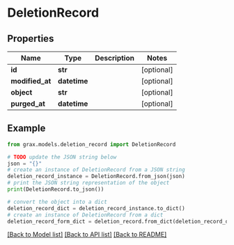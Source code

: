 # DeletionRecord


## Properties

Name | Type | Description | Notes
------------ | ------------- | ------------- | -------------
**id** | **str** |  | [optional] 
**modified_at** | **datetime** |  | [optional] 
**object** | **str** |  | [optional] 
**purged_at** | **datetime** |  | [optional] 

## Example

```python
from grax.models.deletion_record import DeletionRecord

# TODO update the JSON string below
json = "{}"
# create an instance of DeletionRecord from a JSON string
deletion_record_instance = DeletionRecord.from_json(json)
# print the JSON string representation of the object
print(DeletionRecord.to_json())

# convert the object into a dict
deletion_record_dict = deletion_record_instance.to_dict()
# create an instance of DeletionRecord from a dict
deletion_record_form_dict = deletion_record.from_dict(deletion_record_dict)
```
[[Back to Model list]](../README.md#documentation-for-models) [[Back to API list]](../README.md#documentation-for-api-endpoints) [[Back to README]](../README.md)


